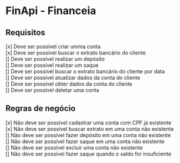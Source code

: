# FinApi - Financeia

## Requisitos

[x] Deve ser possível criar umma conta <br/>
[x] Deve ser possível buscar o extrato bancário do cliente <br/>
[] Deve ser possível realizar um depósito <br/>
[] Deve ser possível realizar um saque <br/>
[] Deve ser possível buscar o extrato bancário do cliente por data <br/>
[] Deve ser possível atualizar dados da conta do cliente <br/>
[] Deve ser possível obter dados da conta do cliente <br/>
[] Deve ser possível deletar uma conta <br/>

## Regras de negócio

[x] Não deve ser possível cadastrar uma conta com CPF já existente<br/>
[x] Não deve ser possível buscar extrato em uma conta não existente<br/>
[] Não deve ser possível fazer depósito em uma conta não existente<br/>
[] Não deve ser possível fazer saque em uma conta não existente<br/>
[] Não deve ser possível excluir uma conta não existente<br/>
[] Não deve ser possível fazer saque quando o saldo for insuficiente<br/>
